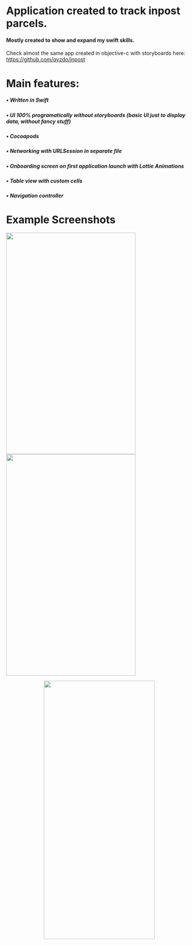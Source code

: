 # Application created to track inpost parcels.

#### Mostly created to show and expand my swift skills. 
Check almost the same app created in objective-c with storyboards here: https://github.com/qyzdo/inpost

# Main features: 
##### • Written in Swift
##### • UI 100% programatically without storyboards (basic UI just to display data, without fancy stuff)
##### • Cocoapods
##### • Networking with URLSession in separate file
##### • Onboarding screen on first application launch with Lottie Animations
##### • Table view with custom cells
##### • Navigation controller

# Example Screenshots
  <img width="350" height="600" src="https://gyazo.com/8f9b6d55bfaa4c17483b5e6a22716344.png"> <img width="350" height="600" src="https://gyazo.com/12bf50ed004cba4c6875d02268ece621.png">
  
  

<p align="center">
  <img width="300" height="700" src="https://gyazo.com/c784b0649389a5479e9efba9d4b03347.gif">
</p>
